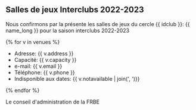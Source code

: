 ## Salles de jeux Interclubs 2022-2023

Nous confirmons par la présente les salles de jeux du cercle {{ idclub }}:  {{ name_long }} pour la saison interclubs 2022-2023

{% for v in venues %}

 - Adresse: {{ v.address }}
 - Capacité: {{ v.capacity }}
 - e-mail: {{ v.email }}
 - Téléphone: {{ v.phone }}
 - Indisponible aux dates: {{ v.notavailable | join(', ')}}


{% endfor %}

Le conseil d'administration de la FRBE